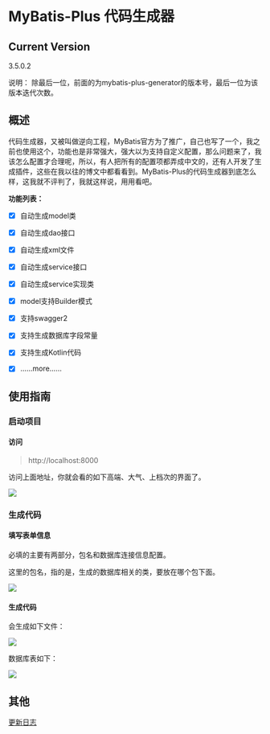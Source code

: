 # MyBatis-Plus 代码生成器

## Current Version

3.5.0.2

说明： 除最后一位，前面的为mybatis-plus-generator的版本号，最后一位为该版本迭代次数。

## 概述

代码生成器，又被叫做逆向工程，MyBatis官方为了推广，自己也写了一个，我之前也使用这个，功能也是非常强大，强大以为支持自定义配置，那么问题来了，我该怎么配置才合理呢，所以，有人把所有的配置项都弄成中文的，还有人开发了生成插件，这些在我以往的博文中都看看到。MyBatis-Plus的代码生成器到底怎么样，这我就不评判了，我就这样说，用用看吧。

**功能列表：**

* [x] 自动生成model类

* [x] 自动生成dao接口

* [x] 自动生成xml文件

* [x] 自动生成service接口
 
* [x] 自动生成service实现类

* [x] model支持Builder模式

* [x] 支持swagger2

* [x] 支持生成数据库字段常量

* [x] 支持生成Kotlin代码

* [x] ……more……

## 使用指南

### 启动项目

#### 访问

> http://localhost:8000

访问上面地址，你就会看的如下高端、大气、上档次的界面了。

![](./images/home-20210726.png)

### 生成代码

#### 填写表单信息

必填的主要有两部分，包名和数据库连接信息配置。

这里的包名，指的是，生成的数据库相关的类，要放在哪个包下面。

![](./images/example-2021072701.jpg)

#### 生成代码

会生成如下文件：

![](./images/example-2021072702.jpg)

数据库表如下：

![](./images/example-2021072703.jpg)



## 其他

[更新日志](LOG.md)
